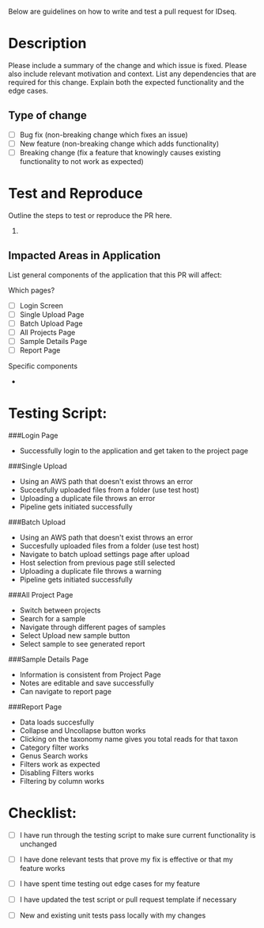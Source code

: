 Below are guidelines on how to write and test a pull request for IDseq.

# Description

Please include a summary of the change and which issue is fixed. Please also include relevant motivation and context. List any dependencies that are required for this change. Explain both the expected functionality and the edge cases.

## Type of change

- [ ] Bug fix (non-breaking change which fixes an issue)
- [ ] New feature (non-breaking change which adds functionality)
- [ ] Breaking change (fix a feature that knowingly causes existing functionality to not work as expected)

# Test and Reproduce
Outline the steps to test or reproduce the PR here.

1.

## Impacted Areas in Application
List general components of the application that this PR will affect:

Which pages?

- [ ] Login Screen
- [ ] Single Upload Page
- [ ] Batch Upload Page
- [ ] All Projects Page
- [ ] Sample Details Page
- [ ] Report Page

Specific components

*

# Testing Script:

###Login Page
* Successfully login to the application and get taken to the project page

###Single Upload
* Using an AWS path that doesn't exist throws an error
* Succesfully uploaded files from a folder (use test host)
* Uploading a duplicate file throws an error
* Pipeline gets initiated successfully

###Batch Upload
* Using an AWS path that doesn't exist throws an error
* Succesfully uploaded files from a folder (use test host)
* Navigate to batch upload settings page after upload
* Host selection from previous page still selected
* Uploading a duplicate file throws a warning
* Pipeline gets initiated successfully

###All Project Page
* Switch between projects
* Search for a sample
* Navigate through different pages of samples
* Select Upload new sample button
* Select sample to see generated report

###Sample Details Page
* Information is consistent from Project Page
* Notes are editable and save successfully
* Can navigate to report page

###Report Page
* Data loads succesfully
* Collapse and Uncollapse button works
* Clicking on the taxonomy name gives you total reads for that taxon
* Category filter works
* Genus Search works
* Filters work as expected
* Disabling Filters works
* Filtering by column works

# Checklist:

- [ ] I have run through the testing script to make sure current functionality is unchanged
- [ ] I have done relevant tests that prove my fix is effective or that my feature works
- [ ] I have spent time testing out edge cases for my feature
- [ ] I have updated the test script or pull request template if necessary
- [ ] New and existing unit tests pass locally with my changes

